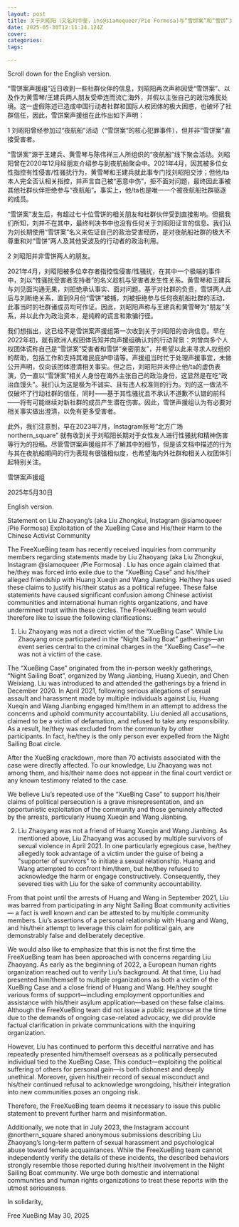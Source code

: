 ```yaml
---
layout: post
title: 关于刘昭阳（又名刘中奎，ins@siamoqueer/Pie Formosa)与“雪饼案”和“雪饼”关系的声明
date: 2025-05-30T12:11:24.124Z
cover: 
categories:
tags:

---
```


Scroll down for the English version.


“雪饼案声援组”近日收到一些社群伙伴的信息，刘昭阳再次声称因受“雪饼案”、以及作为黄雪琴/王建兵两人朋友受牵连而流亡海外，并假以主张自己的政治难民处境。这一虚假陈述已造成中国行动者社群和国际人权团体的极大困惑，也破坏了社群信任，因此，雪饼案声援组在此作出如下声明：


1 刘昭阳曾经参加过“夜航船”活动（“雪饼案”的核心犯罪事件），但并非“雪饼案”直接受害者。


“雪饼案”源于王建兵、黄雪琴与陈伟祥三人所组织的“夜航船”线下聚会活动。刘昭阳曾在2020年12月经朋友介绍参与到夜航船聚会中。2021年4月，因其被多位女性指控有性侵害/性骚扰行为，黄雪琴和王建兵就此事专门找刘昭阳交涉；但他/ta本人完全否认相关指控，并声言自己被“恶意中伤”，拒不面对问题，最终因此事被其他社群伙伴拒绝参与“夜航船”。事实上，他/ta也是唯一一个被夜航船社群驱逐的成员。


“雪饼案”发生后，有超过七十位雪饼的相关朋友和社群伙伴受到直接影响。但据我们所知，刘并不在其中，最终判决书中也没有任何关于刘昭阳证言的信息。我们认为刘长期使用“雪饼案“名义来佐证自己的政治受害经历，是对夜航船社群的极大不尊重和对“雪饼”两人及其他受波及的行动者的政治利用。


2 刘昭阳并非雪饼两人的朋友。


2021年4月，刘昭阳被多位幸存者指控性侵害/性骚扰，在其中一个极端的事件中，刘以“性骚扰受害者支持者”的名义趁机与受害者发生性关系。黄雪琴和王建兵与刘见面沟通无果，刘拒绝承认事实、面对问题。基于对社群的负责，雪饼两人此后与刘断绝关系，直到9月份“雪饼”被捕，刘被拒绝参与任何夜航船社群的活动，此事当时的社群诸成员均可作证。因此，刘昭阳声称与王建兵和黄雪琴为“朋友”关系，并以此作为政治资本，是纯粹的谎言和欺骗行径。


我们想指出，这已经不是雪饼案声援组第一次收到关于刘昭阳的咨询信息。早在2022年初，就有欧洲人权团体告知并向声援组确认刘的行动背景：刘曾向多个人权团体谎称自己是“雪饼案”受害者和雪饼“亲密朋友”，并希望以此来寻求人权组织的帮助，包括工作和支持其难民庇护申请等。声援组当时忙于处理声援事宜，未做公开声明，仅向该团体澄清相关事实。但之后，刘昭阳并未停止他/ta的虚伪表演，仍一直以“雪饼案”相关人身份在海外主张自己的政治身份，这显然是在吃“政治血馒头”。我们认为这是极为不诚实、且有违人权准则的行为。刘的这一做法不仅破坏了行动社群的信任，同时——基于其性骚扰且不承认不道歉不认错的前科——将有可能继续对新社群的成员产生潜在伤害。因此，雪饼声援组认为有必要对相关事实做出澄清，以免有更多受害者。


此外，我们注意到，早在2023年7月，Instagram账号“北方广场northern_square” 就有收到关于刘昭阳长期对于女性友人进行性骚扰和精神伤害等行为的投稿。尽管雪饼案声援组并不了解其中的细节，但是该文档中描述的行为与其在夜航船期间的行为表现有很强相似度，也希望海内外社群和相关人权团体引起特别关注。


雪饼案声援组

2025年5月30日


English version.

Statement on Liu Zhaoyang’s (aka Liu Zhongkui, Instagram @siamoqueer /Pie Formosa)  Exploitation of the XueBing Case and His/their Harm to the Chinese Activist Community

The FreeXueBing team has recently received inquiries from community members regarding statements made by Liu Zhaoyang (aka Liu Zhongkui, Instagram @siamoqueer /Pie Formosa) . Liu has once again claimed that he/they was forced into exile due to the “XueBing Case” and his/their alleged friendship with Huang Xueqin and Wang Jianbing. He/they has used these claims to justify his/their status as a political refugee. These false statements have caused significant confusion among Chinese activist communities and international human rights organizations, and have undermined trust within these circles. The FreeXueBing team would therefore like to issue the following clarifications:

1. Liu Zhaoyang was not a direct victim of the “XueBing Case”.
While Liu Zhaoyang once participated in the “Night Sailing Boat” gatherings—an event series central to the criminal charges in the “XueBing Case”—he was not a victim of the case.

The “XueBing Case” originated from the in-person weekly gatherings, “Night Sailing Boat”, organized by Wang Jianbing, Huang Xueqin, and Chen Weixiang. Liu was introduced to and attended the gatherings by a friend in December 2020. In April 2021, following serious allegations of sexual assault and harassment made by multiple individuals against Liu, Huang Xueqin and Wang Jianbing engaged him/them in an attempt to address the concerns and uphold community accountability. Liu denied all accusations, claimed to be a victim of defamation, and refused to take any responsibility. As a result, he/they was excluded from the community by other participants. In fact, he/they is the only person ever expelled from the Night Sailing Boat circle.

After the XueBing crackdown, more than 70 activists associated with the case were directly affected. To our knowledge, Liu Zhaoyang was not among them, and his/their name does not appear in the final court verdict or any known testimony related to the case.

We believe Liu’s repeated use of the “XueBing Case” to support his/their claims of political persecution is a grave misrepresentation, and an opportunistic exploitation of the community and those genuinely affected by the arrests, particularly Huang Xueqin and Wang Jianbing.

2. Liu Zhaoyang was not a friend of Huang Xueqin and Wang Jianbing.
As mentioned above, Liu Zhaoyang was accused by multiple survivors of sexual violence in April 2021. In one particularly egregious case, he/they allegedly took advantage of a victim under the guise of being a "supporter of survivors" to initiate a sexual relationship. Huang and Wang attempted to confront him/them, but he/they refused to acknowledge the harm or engage constructively. Consequently, they severed ties with Liu for the sake of community accountability.

From that point until the arrests of Huang and Wang in September 2021, Liu was barred from participating in any Night Sailing Boat community activities — a fact is well known and can be attested to by multiple community members. Liu’s assertions of a personal relationship with Huang and Wang, and his/their attempt to leverage this claim for political gain, are demonstrably false and deliberately deceptive.

We would also like to emphasize that this is not the first time the FreeXueBing team has been approached with concerns regarding Liu Zhaoyang. As early as the beginning of 2022, a European human rights organization reached out to verify Liu’s background. At that time, Liu had presented him/themself to multiple organizations as both a victim of the XueBing Case and a close friend of Huang and Wang. He/they sought various forms of support—including employment opportunities and assistance with his/their asylum application—based on these false claims. Although the FreeXueBing team did not issue a public response at the time due to the demands of ongoing case-related advocacy, we did provide factual clarification in private communications with the inquiring organization.

However, Liu has continued to perform this deceitful narrative and has repeatedly presented him/themself overseas as a politically persecuted individual tied to the XueBing Case. This conduct—exploiting the political suffering of others for personal gain—is both dishonest and deeply unethical. Moreover, given his/their record of sexual misconduct and his/their continued refusal to acknowledge wrongdoing, his/their integration into new communities poses an ongoing risk.

Therefore, the FreeXueBing team deems it necessary to issue this public statement to prevent further harm and misinformation.

Additionally, we note that in July 2023, the Instagram account @northern_square shared anonymous submissions describing Liu Zhaoyang’s long-term pattern of sexual harassment and psychological abuse toward female acquaintances. While the FreeXueBing team cannot independently verify the details of these incidents, the described behaviors strongly resemble those reported during his/their involvement in the Night Sailing Boat community. We urge both domestic and international communities and human rights organizations to treat these reports with the utmost seriousness.

In solidarity,

Free XueBing
May 30, 2025